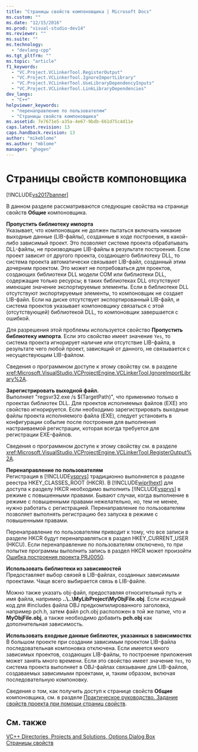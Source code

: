 ```yaml
---
title: "Страницы свойств компоновщика | Microsoft Docs"
ms.custom: ""
ms.date: "12/15/2016"
ms.prod: "visual-studio-dev14"
ms.reviewer: ""
ms.suite: ""
ms.technology: 
  - "devlang-cpp"
ms.tgt_pltfrm: ""
ms.topic: "article"
f1_keywords: 
  - "VC.Project.VCLinkerTool.RegisterOutput"
  - "VC.Project.VCLinkerTool.IgnoreImportLibrary"
  - "VC.Project.VCLinkerTool.UseLibraryDependencyInputs"
  - "VC.Project.VCLinkerTool.LinkLibraryDependencies"
dev_langs: 
  - "C++"
helpviewer_keywords: 
  - "перенаправление по пользователям"
  - "Страницы свойств компоновщика"
ms.assetid: 7e7671e5-a35a-4e67-9bdb-661d75c4d11e
caps.latest.revision: 13
caps.handback.revision: 13
author: "mikeblome"
ms.author: "mblome"
manager: "ghogen"
---
```

# Страницы свойств компоновщика
[!INCLUDE[vs2017banner](../assembler/inline/includes/vs2017banner.md)]

В данном разделе рассматриваются следующие свойства на странице свойств **Общие** компоновщика.  
  
 **Пропустить библиотеку импорта**  
 Указывает, что компоновщик не должен пытаться включать никакие выходные данные \(LIB\-файлы\), созданные в ходе построения, в какой\-либо зависимый проект.  Это позволяет системе проекта обрабатывать DLL\-файлы, не производящие LIB\-файлы в результате построения.  Если проект зависит от другого проекта, создающего библиотеку DLL, то система проекта автоматически связывает LIB\-файл, созданный этим дочерним проектом.  Это может не потребоваться для проектов, создающих библиотеки DLL модели COM или библиотеки DLL, содержащие только ресурсы; в таких библиотеках DLL отсутствуют имеющие значение экспортируемые элементы.  Если в библиотеке DLL отсутствуют экспортируемые элементы, то компоновщик не создает LIB\-файл.  Если на диске отсутствует экспортированный LIB\-файл, и система проектов указывает компоновщику связаться с этой \(отсутствующей\) библиотекой DLL, то компоновщик завершается с ошибкой.  
  
 Для разрешения этой проблемы используется свойство **Пропустить библиотеку импорта**.  Если это свойство имеет значение `Yes`, то система проекта игнорирует наличие или отсутствие LIB\-файла, в результате чего любой проект, зависящий от данного, не связывается с несуществующим LIB\-файлом.  
  
 Сведения о программном доступе к этому свойству см. в разделе <xref:Microsoft.VisualStudio.VCProjectEngine.VCLinkerTool.IgnoreImportLibrary%2A>.  
  
 **Зарегистрировать выходной файл.**  
 Выполняет "regsvr32.exe \/s $\(TargetPath\)", что применимо только в проектах библиотек DLL.  Для проектов исполняемых файлов \(EXE\) это свойство игнорируется.  Если необходимо зарегистрировать выходные файлы проекта исполняемого файла \(EXE\), следует установить в конфигурации событие после построения для выполнения настраиваемой регистрации, которая всегда требуется для регистрации EXE\-файлов.  
  
 Сведения о программном доступе к этому свойству см. в разделе <xref:Microsoft.VisualStudio.VCProjectEngine.VCLinkerTool.RegisterOutput%2A>.  
  
 **Перенаправление по пользователям**  
 Регистрация в [!INCLUDE[vsprvs](../assembler/masm/includes/vsprvs_md.md)] традиционно выполняется в разделе реестра HKEY\_CLASSES\_ROOT \(HKCR\).  В [!INCLUDE[wiprlhext](../c-runtime-library/reference/includes/wiprlhext_md.md)] для доступа к разделу HKCR необходимо выполнить [!INCLUDE[vsprvs](../assembler/masm/includes/vsprvs_md.md)] в режиме с повышенными правами.  Бывают случаи, когда выполнение в режиме с повышенными правами нежелательно, но, тем не менее, нужно работать с регистрацией.  Перенаправление по пользователям позволяет выполнять регистрацию без запуска в режиме с повышенными правами.  
  
 Перенаправление по пользователям приводит к тому, что все записи в разделе HKCR будут перенаправляться в раздел HKEY\_CURRENT\_USER \(HKCU\).  Если перенаправление по пользователям отключено, то при попытке программы выполнить запись в раздел HKCR может произойти [Ошибка построения проекта PRJ0050](../error-messages/tool-errors/project-build-error-prj0050.md).  
  
 **Использовать библиотеки из зависимостей**  
 Предоставляет выбор связей в LIB\-файлах, созданных зависимыми проектами.  Чаще всего выбирается связь в LIB\-файле.  
  
 Можно также указать obj\-файл, предоставляя относительный путь и имя файла, например **..\\..\\MyLibProject\\MyObjFile.obj**.  Если исходный код для \#includes файла OBJ предкомпилированного заголовка, например pch.h, затем файл pch.obj расположен в той же папке, что и **MyObjFile.obj**, а также необходимо добавить **pch.obj** как дополнительная зависимость.  
  
 **Использовать входные данные библиотек, указанных в зависимостях**  
 В большом проекте при создании зависимым проектом LIB\-файла последовательная компоновка отключена.  Если имеется много зависимых проектов, создающих LIB\-файлы, то построение приложения может занять много времени.  Если это свойство имеет значение `Yes`, то система проекта выполняет в OBJ\-файлах связывание для LIB\-файлов, создаваемых зависимыми проектами, и, таким образом, включая последовательную компоновку.  
  
 Сведения о том, как получить доступ к странице свойств **Общие** компоновщика, см. в разделе [Практическое руководство. Задание свойств проекта при помощи страниц свойств](../Topic/How%20to:%20Specify%20Project%20Properties%20with%20Property%20Pages.md).  
  
## См. также  
 [VC\+\+ Directories, Projects and Solutions, Options Dialog Box](http://msdn.microsoft.com/ru-ru/e027448b-c811-4c3d-8531-4325ad3f6e02)   
 [Страницы свойств](../ide/property-pages-visual-cpp.md)